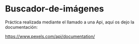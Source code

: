 # Buscador-de-imágenes

Práctica realizada mediante el llamado a una Api, aquí os dejo la documentación:

https://www.pexels.com/api/documentation/
